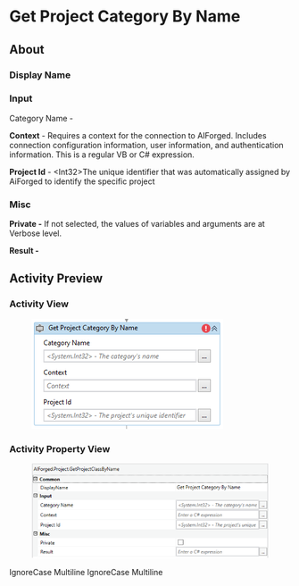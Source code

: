 # Get Project Category By Name

## About

### Display Name

### Input

Category Name -

**Context** - Requires a context for the connection to AIForged. Includes connection configuration information, user information, and authentication information. This is a regular VB or C# expression.

**Project Id** - \<Int32>The unique identifier that was automatically assigned by AiForged to identify the specific project

### Misc

**Private -** If not selected, the values of variables and arguments are at Verbose level.

**Result -**

## Activity Preview

### Activity View

<figure><img src="../../../assets/image%20%2816%29%20%283%29.png" alt=""><figcaption></figcaption></figure>

### Activity Property View

<figure><img src="../../../assets/image%20%2839%29%20%285%29.png" alt=""><figcaption></figcaption></figure>

 IgnoreCase Multiline IgnoreCase Multiline
